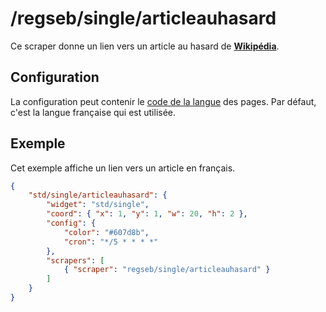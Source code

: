 # /regseb/single/articleauhasard

Ce scraper donne un lien vers un article au hasard de
**[Wikipédia](//fr.wikipedia.org/)**.

## Configuration

La configuration peut contenir le
[code de la langue](//meta.wikimedia.org/wiki/List_of_Wikipedias/fr) des pages.
Par défaut, c'est la langue française qui est utilisée.

## Exemple

Cet exemple affiche un lien vers un article en français.

```JSON
{
    "std/single/articleauhasard": {
        "widget": "std/single",
        "coord": { "x": 1, "y": 1, "w": 20, "h": 2 },
        "config": {
            "color": "#607d8b",
            "cron": "*/5 * * * *"
        },
        "scrapers": [
            { "scraper": "regseb/single/articleauhasard" }
        ]
    }
}
```
